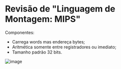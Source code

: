 # Revisão de "Linguagem de Montagem: MIPS"

Componentes:
* Carrega words mas endereça bytes;
* Aritmética somente entre registradores ou imediato;
* Tamanho padrão 32 bits.

![image](https://user-images.githubusercontent.com/85000470/177430930-47eb6081-58bd-4af9-a4c7-7f00e2174820.png)
